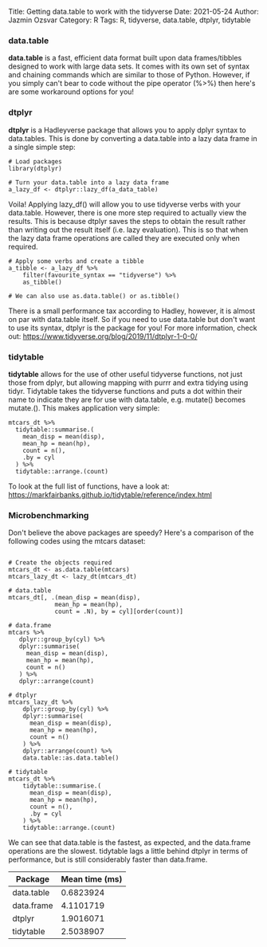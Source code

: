 Title: Getting data.table to work with the tidyverse
Date: 2021-05-24
Author: Jazmin Ozsvar
Category: R
Tags: R, tidyverse, data.table, dtplyr, tidytable

### data.table

**data.table** is a fast, efficient data format built upon data frames/tibbles designed to work with large data sets. It comes with its own set of syntax and chaining commands which are similar to those of Python. However, if you simply can't bear to code without the pipe operator (%>%) then here's are some workaround options for you!

### dtplyr

**dtplyr** is a Hadleyverse package that allows you to apply dplyr syntax to data.tables. This is done by converting a data.table into a lazy data frame in a single simple step:

```
# Load packages
library(dtplyr)

# Turn your data.table into a lazy data frame
a_lazy_df <- dtplyr::lazy_df(a_data_table)
```

Voila! Applying lazy_df() will allow you to use tidyverse verbs with your data.table. However, there is one more step required to actually view the results. This is because dtplyr saves the steps to obtain the result rather than writing out the result itself (i.e. lazy evaluation). This is so that when the lazy data frame operations are called they are executed only when required. 

```
# Apply some verbs and create a tibble
a_tibble <- a_lazy_df %>%
    filter(favourite_syntax == "tidyverse") %>%
    as_tibble()
    
# We can also use as.data.table() or as.tibble()
```

There is a small performance tax according to Hadley, however, it is almost on par with data.table itself. So if you need to use data.table but don't want to use its syntax, dtplyr is the package for you! For more information, check out: <https://www.tidyverse.org/blog/2019/11/dtplyr-1-0-0/> 


### tidytable

**tidytable** allows for the use of other useful tidyverse functions, not just those from dplyr, but allowing mapping with purrr and extra tidying using tidyr. Tidytable takes the tidyverse functions and puts a dot within their name to indicate they are for use with data.table, e.g. mutate() becomes mutate.(). This makes application very simple:

```
mtcars_dt %>%
  tidytable::summarise.(
    mean_disp = mean(disp),
    mean_hp = mean(hp),
    count = n(),
    .by = cyl
  ) %>%
  tidytable::arrange.(count)
```

To look at the full list of functions, have a look at: <https://markfairbanks.github.io/tidytable/reference/index.html>


### Microbenchmarking

Don't believe the above packages are speedy? Here's a comparison of the following codes using the mtcars dataset:


```

# Create the objects required
mtcars_dt <- as.data.table(mtcars)
mtcars_lazy_dt <- lazy_dt(mtcars_dt)

# data.table
mtcars_dt[, .(mean_disp = mean(disp),
             mean_hp = mean(hp),
             count = .N), by = cyl][order(count)]

# data.frame
mtcars %>%
   dplyr::group_by(cyl) %>%
   dplyr::summarise(
     mean_disp = mean(disp),
     mean_hp = mean(hp),
     count = n()
   ) %>%
   dplyr::arrange(count)
    
# dtplyr
mtcars_lazy_dt %>%
    dplyr::group_by(cyl) %>%
    dplyr::summarise(
      mean_disp = mean(disp),
      mean_hp = mean(hp),
      count = n()
    ) %>%
    dplyr::arrange(count) %>%
    data.table::as.data.table()
    
# tidytable
mtcars_dt %>%
    tidytable::summarise.(
      mean_disp = mean(disp),
      mean_hp = mean(hp),
      count = n(),
      .by = cyl
    ) %>%
    tidytable::arrange.(count)
```

We can see that data.table is the fastest, as expected, and the data.frame operations are the slowest. tidytable lags a little behind dtplyr in terms of performance, but is still considerably faster than data.frame.

| Package | Mean time (ms) |
| --- | ----------- |
| data.table | 0.6823924 |
| data.frame | 4.1101719 |
| dtplyr | 1.9016071 |
| tidytable | 2.5038907 |
